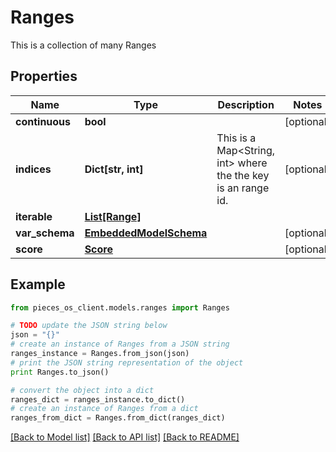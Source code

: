 # Ranges

This is a collection of many Ranges

## Properties
Name | Type | Description | Notes
------------ | ------------- | ------------- | -------------
**continuous** | **bool** |  | [optional] 
**indices** | **Dict[str, int]** | This is a Map&lt;String, int&gt; where the the key is an range id. | [optional] 
**iterable** | [**List[Range]**](Range.md) |  | 
**var_schema** | [**EmbeddedModelSchema**](EmbeddedModelSchema.md) |  | [optional] 
**score** | [**Score**](Score.md) |  | [optional] 

## Example

```python
from pieces_os_client.models.ranges import Ranges

# TODO update the JSON string below
json = "{}"
# create an instance of Ranges from a JSON string
ranges_instance = Ranges.from_json(json)
# print the JSON string representation of the object
print Ranges.to_json()

# convert the object into a dict
ranges_dict = ranges_instance.to_dict()
# create an instance of Ranges from a dict
ranges_from_dict = Ranges.from_dict(ranges_dict)
```
[[Back to Model list]](../README.md#documentation-for-models) [[Back to API list]](../README.md#documentation-for-api-endpoints) [[Back to README]](../README.md)


